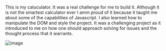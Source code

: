 This is my caluculator. It was a real challenge for me to build it. Although it is not the smartest calculator ever I amm proud of it because it taught me about some of the capabilities of Javascript. I also learned how to manipulate the DOM and style the project. It was a challenging project as it introduced to me on how one should approach solving for issues and the thought process that it warrants. 


![image](https://user-images.githubusercontent.com/81019142/152480660-633037a9-4145-4971-9f60-1be37485862d.png)

